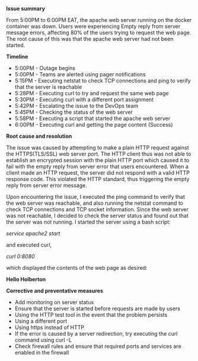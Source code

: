 **Issue summary**

From 5:00PM to 6:00PM EAT, the apache web server running on the docker container was down. Users were experiencing
Empty reply from server message errors, affecting 80% of the users trying to request the web page. The
root cause of this was that the apache web server had not been started.

**Timeline**

* 5:00PM - Outage begins
* 5:00PM - Teams are alerted using pager notifications
* 5:15PM - Executing netstat to check TCP connections and ping to verify that the server is reachable
* 5:28PM - Executing curl to try and request the same web page
* 5:30PM - Executing curl with a different port assignment
* 5:42PM - Escalating the issue to the DevOps team
* 5:45PM - Checking the status of the web server
* 5:58PM - Executing a script that started the apache web server
* 6:00PM - Executing curl and getting the page content (Success)

**Root cause and resolution**

The issue was caused by attempting to make a plain HTTP request against the HTTPS(TLS/SSL) web server port.
The HTTP client thus was not able to establish an encrypted session with the plain HTTP port which caused
it to fail with the empty reply from server error that users encountered. When a client made an HTTP
request, the server did not respond with a valid HTTP response code. This violated the HTTP standard, thus
triggering the empty reply from server error message.

Upon encountering the issue, I executed the ping command to verify that the web server was reachable, and
also running the netstat command to check TCP connections and TCP socket information. Since the web server
was not reachable, I decided to check the server status and found out that the server was not running.
I started the server using a bash script:

  _service apache2 start_

and executed curl,

  _curl 0:8080_

which displayed the contents of the web page as desired:

**Hello Holberton**

**Corrective and preventative measures**

* Add monitoring on server status
* Ensure that the server is started before requests are made by users
* Using the HTTP test tool in the event that the problem persists
* Using a different port
* Using https instead of HTTP
* If the error is caused by a server redirection, try executing the curl command using curl -L
* Check firewall rules and ensure that required ports and services are enabled in the firewall
